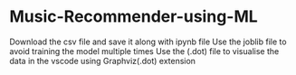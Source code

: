 # Music-Recommender-using-ML
Download the csv file and save it along with ipynb file
Use the joblib file to avoid training the model multiple times
Use the (.dot) file to visualise the data in the vscode using Graphviz(.dot) extension 
